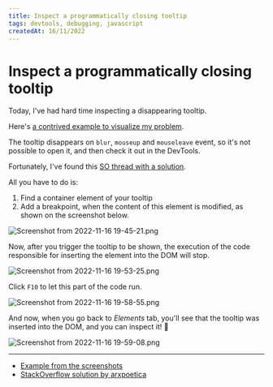 ```yaml
---
title: Inspect a programmatically closing tooltip
tags: devtools, debugging, javascript
createdAt: 16/11/2022
---
```


# Inspect a programmatically closing tooltip

Today, I've had hard time inspecting a disappearing tooltip.

Here's [a contrived example to visualize my problem](https://sitek94.github.io/devtools-break-on-subtree-modifications).

The tooltip disappears on `blur`, `mouseup` and `mouseleave` event, so it's not possible to open it, and then check it
out in the DevTools.

Fortunately, I've found this [SO thread with a solution](https://stackoverflow.com/a/34095731).

All you have to do is:

1. Find a container element of your tooltip
2. Add a breakpoint, when the content of this element is modified, as shown on the screenshot below.

![Screenshot from 2022-11-16 19-45-21.png](https://cdn.hashnode.com/res/hashnode/image/upload/v1668624559126/Y-RkqsiLZ.png)

Now, after you trigger the tooltip to be shown, the execution of the code responsible for inserting the element into the
DOM will stop.

![Screenshot from 2022-11-16 19-53-25.png](https://cdn.hashnode.com/res/hashnode/image/upload/v1668625427658/7iDVbj_E7.png)

Click `F10` to let this part of the code run.

![Screenshot from 2022-11-16 19-58-55.png](https://cdn.hashnode.com/res/hashnode/image/upload/v1668625191498/Lra8vdRBT.png)

And now, when you go back to _Elements_ tab, you'll see that the tooltip was inserted into the DOM, and you can inspect
it! 🎉

![Screenshot from 2022-11-16 19-59-08.png](https://cdn.hashnode.com/res/hashnode/image/upload/v1668625225552/nJTbdb8v4.png)

---

- [Example from the screenshots](https://sitek94.github.io/devtools-break-on-subtree-modifications)
- [StackOverflow solution by arxpoetica](https://stackoverflow.com/a/34095731)
